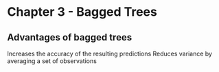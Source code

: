 # Chapter 3 - Bagged Trees

## Advantages of bagged trees

Increases the accuracy of the resulting predictions
Reduces variance by averaging a set of observations
